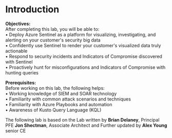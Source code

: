 # Introduction

**Objectives:**<br>
After completing this lab, you will be able to:<br>
•	Deploy Azure Sentinel as a platform for visualizing, investigating, and alerting on your customer's security big data<br>
•	Confidently use Sentinel to render your customer's visualized data truly actionable<br>
•	Respond to security incidents and Indicators of Compromise discovered with Sentinel<br>
•	Proactively hunt for misconfigurations and Indicators of Compromise with hunting queries<br>

**Prerequisites:**<br>
Before working on this lab, the following helps:<br>
•	Working knowledge of SIEM and SOAR technology<br>
•	Familiarity with common attack scenarios and techniques<br>
•	Familiarity with Azure Playbooks and automation<br>
•	Awareness of Kusto Query Language (KQL)<br>

The following lab is based on the Lab written by **Brian Delaney**, Principal PFE  **Jon Shectman**, Associate Architect and Further updated by **Alex Young** senior  CE
